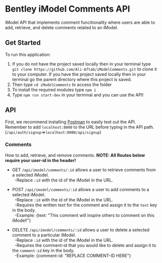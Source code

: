 # Bentley iModel Comments API

iModel API that implements comment funcitionality where users are able to add, retrieve, and delete comments related to an iModel.

## Get Started

To run this application:

1. If you do not have the project saved locally then in your terminal type `git clone https://github.com/Ali-Aftab/iModelComments.git` to clone it to your computer. If you have the project saved locally then in your terminal go the parent directory where this project is saved.
2. Then type `cd iModelComments` to access the folder
3. To install the required modules type `npm i`
4. Type `npm run start-dev` in your terminal and you can use the API!

## API

First, we recommend installing [Postman](https://www.postman.com/) to easily test out the API. Remember to add `localhost:8000` to the URL before typing in the API path. (`/api/auth/signup`=>`localhost:8000/api/signup`)

### Comments

How to add, retrieve, and remove comments.
**NOTE: All Routes below require your user-id in the header!**

- GET `/api/imodel/comments/:id` allows a user to retrieve comments from a selected iModel.<br/>
  &nbsp;&nbsp;-Replace `:id` with the id of the iModel in the URL. <br/>

- POST `/api/imodel/comments/:id` allows a user to add comments to a selected iModel.<br/>
  &nbsp;&nbsp;-Replace `:id` with the id of the iModel in the URL. <br/>
  &nbsp;&nbsp;-Requires the written text for the comment and assign it to the `text` key in the body. <br/>
  &nbsp;&nbsp;-Example: {text: "This comment will inspire others to comment on this iModel!"} <br/>

- DELETE `/api/imodel/comments/:id` allows a user to delete a selected comment to a particular iModel.<br/>
  &nbsp;&nbsp;-Replace `:id` with the id of the iModel in the URL. <br/>
  &nbsp;&nbsp;-Requires the comment-id that you would like to delete and assign it to the `comment-id` key in the body. <br/>
  &nbsp;&nbsp;-Example: {comment-id: "REPLACE COMMENT-ID HERE"} <br/>
